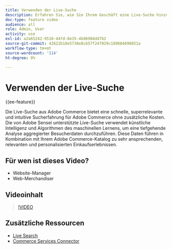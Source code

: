 ```yaml
---
title: Verwenden der Live-Suche
description: Erfahren Sie, wie Sie Ihrem Geschäft eine Live-Suche hinzufügen und hochinteressante, relevante und personalisierte Einkaufserlebnisse erstellen.
doc-type: feature video
audience: all
role: Admin, User
activity: use
exl-id: a2a65242-9510-447d-8e35-4b9698ddd7b2
source-git-commit: 42622b18e5738e8cb57f247029c189884698851a
workflow-type: tm+mt
source-wordcount: '114'
ht-degree: 0%

---
```


# Verwenden der Live-Suche

{{ee-feature}}

Die Live-Suche aus Adobe Commerce bietet eine schnelle, superrelevante und intuitive Sucherfahrung für Adobe Commerce ohne zusätzliche Kosten. Die von Adobe Sensei unterstützte Live-Suche verwendet künstliche Intelligenz und Algorithmen des maschinellen Lernens, um eine tiefgehende Analyse aggregierter Besucherdaten durchzuführen. Diese Daten führen in Kombination mit Ihrem Adobe Commerce-Katalog zu sehr ansprechenden, relevanten und personalisierten Einkaufserlebnissen.

## Für wen ist dieses Video?

- Website-Manager
- Web-Merchandiser

## Videoinhalt

>[!VIDEO](https://video.tv.adobe.com/v/337365?quality=12&learn=on)

## Zusätzliche Ressourcen

- [Live Search](https://experienceleague.adobe.com/docs/commerce-merchant-services/live-search/overview.html)
- [Commerce Services Connector](https://experienceleague.adobe.com/docs/commerce-merchant-services/user-guides/integration-services/saas.html)
